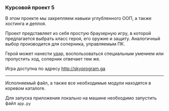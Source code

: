 ### Курсовой проект 5
В этом проекте мы закрепляем навыки углубленного ООП, а также хостинга и деплоя.

Проект представляет из себя простую браузерную игру, в которой предлагается выбрать класс героя,
его оружие и защиту. Аналогичный выбор производится для соперника, управляемым ПК.

Герой может нанести удар, воспользоваться специальным умением или пропустить ход,
соперник отвечает тем же.

Игра доступна по адресу http://skyprogram.ga

___
Исполняемый файл, а также все необходимые модули находятся в коревом каталоге.

Для запуска приложения локально на машине необходимо запустить файл `app.py`